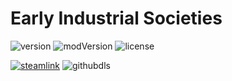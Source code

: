 # Early Industrial Societies
![version](https://img.shields.io/badge/RimWorld-1.2-brightgreen.svg) ![modVersion](https://img.shields.io/github/v/release/dninemfive/earlyindustrialsocieties?color=brightgreen&label=Mod%20version) ![license](https://img.shields.io/badge/License-MIT-brightgreen.svg)

[![steamlink](https://raster.shields.io/steam/downloads/1552464131.png?color=blue&label=Workshop&logo=steam)](https://steamcommunity.com/sharedfiles/filedetails/?id=1552464131) ![githubdls](https://img.shields.io/github/downloads/dninemfive/earlyindustrialsocieties/total?color=blue&label=Github&logo=github)